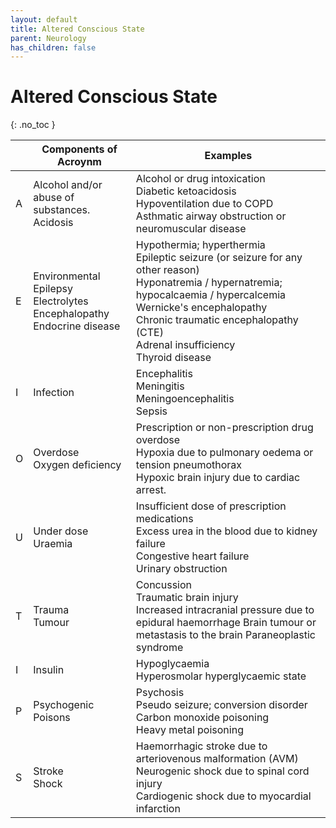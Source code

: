 ```yaml
---
layout: default
title: Altered Conscious State
parent: Neurology
has_children: false
---
```


# Altered Conscious State
{: .no_toc }

|   | Components of Acroynm                                                                | Examples                                                                                                                                                                                                                                                              |
|---|--------------------------------------------------------------------------------------|-----------------------------------------------------------------------------------------------------------------------------------------------------------------------------------------------------------------------------------------------------------------------|
| A | Alcohol and/or abuse of substances.<br> Acidosis                                     | Alcohol or drug intoxication<br> Diabetic ketoacidosis<br> Hypoventilation due to COPD<br> Asthmatic airway obstruction or neuromuscular disease                                                                                                                      |
| E | Environmental<br> Epilepsy<br> Electrolytes<br> Encephalopathy<br> Endocrine disease | Hypothermia; hyperthermia<br> Epileptic seizure (or seizure for any other reason)<br> Hyponatremia / hypernatremia; hypocalcaemia / hypercalcemia Wernicke's encephalopathy<br> Chronic traumatic encephalopathy (CTE) <br> Adrenal insufficiency<br> Thyroid disease |
| I | Infection                                                                            | Encephalitis<br> Meningitis<br> Meningoencephalitis<br> Sepsis                                                                                                                                                                                                        |
| O | Overdose<br> Oxygen deficiency                                                       | Prescription or non-prescription drug overdose<br> Hypoxia due to pulmonary oedema or tension pneumothorax<br> Hypoxic brain injury due to cardiac arrest.                                                                                                            |
| U | Under dose<br> Uraemia                                                               | Insufficient dose of prescription medications<br> Excess urea in the blood due to kidney failure<br> Congestive heart failure<br> Urinary obstruction                                                                                                                 |
| T | Trauma<br> Tumour                                                                    | Concussion<br> Traumatic brain injury<br> Increased intracranial pressure due to epidural haemorrhage Brain tumour or metastasis to the brain Paraneoplastic syndrome                                                                                                 |
| I | Insulin                                                                              | Hypoglycaemia<br> Hyperosmolar hyperglycaemic state                                                                                                                                                                                                                   |
| P | Psychogenic<br> Poisons                                                              | Psychosis<br> Pseudo seizure; conversion disorder<br> Carbon monoxide poisoning<br> Heavy metal poisoning                                                                                                                                                             |
| S | Stroke<br> Shock                                                                     | Haemorrhagic stroke due to arteriovenous malformation (AVM)<br> Neurogenic shock due to spinal cord injury<br> Cardiogenic shock due to myocardial infarction                                                                                                         |
